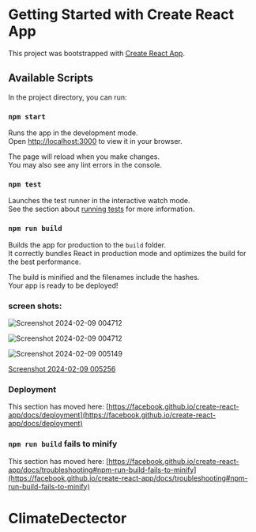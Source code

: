 # Getting Started with Create React App

This project was bootstrapped with [Create React App](https://github.com/facebook/create-react-app).

## Available Scripts

In the project directory, you can run:

### `npm start`

Runs the app in the development mode.\
Open [http://localhost:3000](http://localhost:3000) to view it in your browser.

The page will reload when you make changes.\
You may also see any lint errors in the console.

### `npm test`

Launches the test runner in the interactive watch mode.\
See the section about [running tests](https://facebook.github.io/create-react-app/docs/running-tests) for more information.

### `npm run build`

Builds the app for production to the `build` folder.\
It correctly bundles React in production mode and optimizes the build for the best performance.

The build is minified and the filenames include the hashes.\
Your app is ready to be deployed!

### screen shots:
![Screenshot 2024-02-09 004712](https://github.com/himanshumehlyan2501/ClimateDectector/assets/144013947/a0d1824a-e6a6-4d06-a933-62bb9811e334)

![Screenshot 2024-02-09 004712](https://github.com/himanshumehlyan2501/ClimateDectector/assets/144013947/d9c88353-5a96-4f83-ad93-03f5e1c2302d)

![Screenshot 2024-02-09 005149](https://github.com/himanshumehlyan2501/ClimateDectector/assets/144013947/9a351365-0a67-4e8d-bc1b-520eec6522ac)

[Screenshot 2024-02-09 005256](https://github.com/himanshumehlyan2501/ClimateDectector/assets/144013947/42d25aff-95e5-4030-8ee3-8c2de5b6977f)



### Deployment

This section has moved here: [https://facebook.github.io/create-react-app/docs/deployment](https://facebook.github.io/create-react-app/docs/deployment)

### `npm run build` fails to minify

This section has moved here: [https://facebook.github.io/create-react-app/docs/troubleshooting#npm-run-build-fails-to-minify](https://facebook.github.io/create-react-app/docs/troubleshooting#npm-run-build-fails-to-minify)
# ClimateDectector
